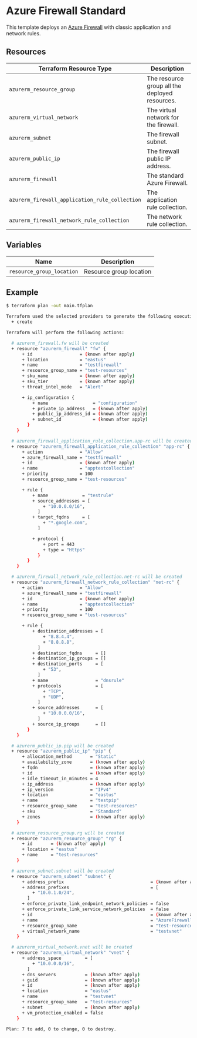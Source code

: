 # Azure Firewall Standard

This template deploys an [Azure Firewall](https://registry.terraform.io/providers/hashicorp/azurerm/latest/docs/resources/firewall) with classic application and network rules.

## Resources

| Terraform Resource Type | Description |
| - | - |
| `azurerm_resource_group` | The resource group all the deployed resources.|
| `azurerm_virtual_network` | The virtual network for the firewall. |
| `azurerm_subnet` |The firewall subnet.|
| `azurerm_public_ip` | The firewall public IP address. |
| `azurerm_firewall` | The standard Azure Firewall. |
| `azurerm_firewall_application_rule_collection` | The application rule collection. |
| `azurerm_firewall_network_rule_collection` | The network rule collection. |

## Variables

| Name | Description |
|-|-|
| `resource_group_location` | Resource group location |

## Example

```bash
$ terraform plan -out main.tfplan

Terraform used the selected providers to generate the following execution plan. Resource actions are indicated with the following symbols:
  + create

Terraform will perform the following actions:

  # azurerm_firewall.fw will be created
  + resource "azurerm_firewall" "fw" {
      + id                  = (known after apply)
      + location            = "eastus"
      + name                = "testfirewall"
      + resource_group_name = "test-resources"
      + sku_name            = (known after apply)
      + sku_tier            = (known after apply)
      + threat_intel_mode   = "Alert"

      + ip_configuration {
          + name                 = "configuration"
          + private_ip_address   = (known after apply)
          + public_ip_address_id = (known after apply)
          + subnet_id            = (known after apply)
        }
    }

  # azurerm_firewall_application_rule_collection.app-rc will be created
  + resource "azurerm_firewall_application_rule_collection" "app-rc" {
      + action              = "Allow"
      + azure_firewall_name = "testfirewall"
      + id                  = (known after apply)
      + name                = "apptestcollection"
      + priority            = 100
      + resource_group_name = "test-resources"

      + rule {
          + name             = "testrule"
          + source_addresses = [
              + "10.0.0.0/16",
            ]
          + target_fqdns     = [
              + "*.google.com",
            ]

          + protocol {
              + port = 443
              + type = "Https"
            }
        }
    }

  # azurerm_firewall_network_rule_collection.net-rc will be created
  + resource "azurerm_firewall_network_rule_collection" "net-rc" {
      + action              = "Allow"
      + azure_firewall_name = "testfirewall"
      + id                  = (known after apply)
      + name                = "apptestcollection"
      + priority            = 100
      + resource_group_name = "test-resources"

      + rule {
          + destination_addresses = [
              + "8.8.4.4",
              + "8.8.8.8",
            ]
          + destination_fqdns     = []
          + destination_ip_groups = []
          + destination_ports     = [
              + "53",
            ]
          + name                  = "dnsrule"
          + protocols             = [
              + "TCP",
              + "UDP",
            ]
          + source_addresses      = [
              + "10.0.0.0/16",
            ]
          + source_ip_groups      = []
        }
    }

  # azurerm_public_ip.pip will be created
  + resource "azurerm_public_ip" "pip" {
      + allocation_method       = "Static"
      + availability_zone       = (known after apply)
      + fqdn                    = (known after apply)
      + id                      = (known after apply)
      + idle_timeout_in_minutes = 4
      + ip_address              = (known after apply)
      + ip_version              = "IPv4"
      + location                = "eastus"
      + name                    = "testpip"
      + resource_group_name     = "test-resources"
      + sku                     = "Standard"
      + zones                   = (known after apply)
    }

  # azurerm_resource_group.rg will be created
  + resource "azurerm_resource_group" "rg" {
      + id       = (known after apply)
      + location = "eastus"
      + name     = "test-resources"
    }

  # azurerm_subnet.subnet will be created
  + resource "azurerm_subnet" "subnet" {
      + address_prefix                                 = (known after apply)
      + address_prefixes                               = [
          + "10.0.1.0/24",
        ]
      + enforce_private_link_endpoint_network_policies = false
      + enforce_private_link_service_network_policies  = false
      + id                                             = (known after apply)
      + name                                           = "AzureFirewallSubnet"
      + resource_group_name                            = "test-resources"
      + virtual_network_name                           = "testvnet"
    }

  # azurerm_virtual_network.vnet will be created
  + resource "azurerm_virtual_network" "vnet" {
      + address_space         = [
          + "10.0.0.0/16",
        ]
      + dns_servers           = (known after apply)
      + guid                  = (known after apply)
      + id                    = (known after apply)
      + location              = "eastus"
      + name                  = "testvnet"
      + resource_group_name   = "test-resources"
      + subnet                = (known after apply)
      + vm_protection_enabled = false
    }

Plan: 7 to add, 0 to change, 0 to destroy.
```
